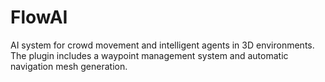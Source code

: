 # FlowAI
AI system for crowd movement and intelligent agents in 3D environments. The plugin includes a waypoint management system and automatic navigation mesh generation.
